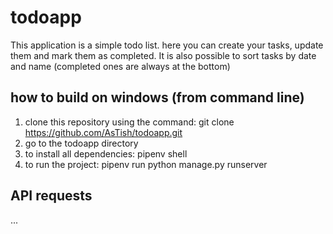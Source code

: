 # todoapp
This application is a simple todo list. here you can create your tasks, update them and mark them as completed.
It is also possible to sort tasks by date and name (completed ones are always at the bottom)
## how to build on windows (from command line)
1) clone this repository using the command: git clone https://github.com/AsTish/todoapp.git
2) go to the todoapp directory
3) to install all dependencies: pipenv shell
4) to run the project: pipenv run python manage.py runserver

## API requests
...
